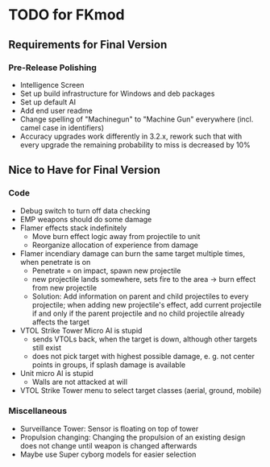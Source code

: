 # TODO for FKmod

## Requirements for Final Version
### Pre-Release Polishing
* Intelligence Screen
* Set up build infrastructure for Windows and deb packages
* Set up default AI
* Add end user readme
* Change spelling of "Machinegun" to "Machine Gun" everywhere (incl. camel case in identifiers)
* Accuracy upgrades work differently in 3.2.x, rework such that with every upgrade the remaining probability to miss is decreased by 10%

## Nice to Have for Final Version
### Code
* Debug switch to turn off data checking
* EMP weapons should do some damage
* Flamer effects stack indefinitely
	* Move burn effect logic away from projectile to unit
	* Reorganize allocation of experience from damage
* Flamer incendiary damage can burn the same target multiple times, when penetrate is on
	* Penetrate = on impact, spawn new projectile
	* new projectile lands somewhere, sets fire to the area -> burn effect from new projectile
	* Solution: Add information on parent and child projectiles to every projectile; when adding new projectile's effect, add current projectile if and only if the parent projectile and no child projectile already affects the target
* VTOL Strike Tower Micro AI is stupid
	* sends VTOLs back, when the target is down, although other targets still exist
	* does not pick target with highest possible damage, e. g. not center points in groups, if splash damage is available
* Unit micro AI is stupid
	* Walls are not attacked at will
* VTOL Strike Tower menu to select target classes (aerial, ground, mobile)

### Miscellaneous
* Surveillance Tower: Sensor is floating on top of tower
* Propulsion changing: Changing the propulsion of an existing design does not change until weapon is changed afterwards
* Maybe use Super cyborg models for easier selection

